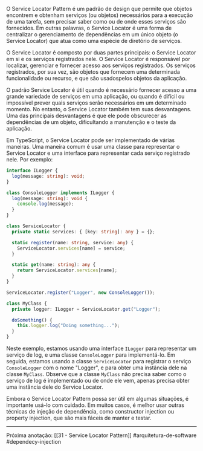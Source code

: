 O Service Locator Pattern é um padrão de design que permite que objetos encontrem e obtenham serviços (ou objetos) necessários para a execução de uma tarefa, sem precisar saber como ou de onde esses serviços são fornecidos. Em outras palavras, o Service Locator é uma forma de centralizar o gerenciamento de dependências em um único objeto (o Service Locator) que atua como uma espécie de diretório de serviços.

O Service Locator é composto por duas partes principais: o Service Locator em si e os serviços registrados nele. O Service Locator é responsável por localizar, gerenciar e fornecer acesso aos serviços registrados. Os serviços registrados, por sua vez, são objetos que fornecem uma determinada funcionalidade ou recurso, e que são usados ​​pelos objetos da aplicação.

O padrão Service Locator é útil quando é necessário fornecer acesso a uma grande variedade de serviços em uma aplicação, ou quando é difícil ou impossível prever quais serviços serão necessários em um determinado momento. No entanto, o Service Locator também tem suas desvantagens. Uma das principais desvantagens é que ele pode obscurecer as dependências de um objeto, dificultando a manutenção e o teste da aplicação.

Em TypeScript, o Service Locator pode ser implementado de várias maneiras. Uma maneira comum é usar uma classe para representar o Service Locator e uma interface para representar cada serviço registrado nele. Por exemplo:

```typescript
interface ILogger {
  log(message: string): void;
}

class ConsoleLogger implements ILogger {
  log(message: string): void {
    console.log(message);
  }
}

class ServiceLocator {
  private static services: { [key: string]: any } = {};

  static register(name: string, service: any) {
    ServiceLocator.services[name] = service;
  }

  static get(name: string): any {
    return ServiceLocator.services[name];
  }
}

ServiceLocator.register("Logger", new ConsoleLogger());

class MyClass {
  private logger: ILogger = ServiceLocator.get("Logger");

  doSomething() {
    this.logger.log("Doing something...");
  }
}
```

Neste exemplo, estamos usando uma interface `ILogger` para representar um serviço de log, e uma classe `ConsoleLogger` para implementá-lo. Em seguida, estamos usando a classe `ServiceLocator` para registrar o serviço `ConsoleLogger` com o nome "Logger", e para obter uma instância dele na classe `MyClass`. Observe que a classe `MyClass` não precisa saber como o serviço de log é implementado ou de onde ele vem, apenas precisa obter uma instância dele do Service Locator.

Embora o Service Locator Pattern possa ser útil em algumas situações, é importante usá-lo com cuidado. Em muitos casos, é melhor usar outras técnicas de injeção de dependência, como constructor injection ou property injection, que são mais fáceis de manter e testar.

---
Próxima anotação: [[31 - Service Locator Pattern]]
#arquitetura-de-software #dependecy-injection